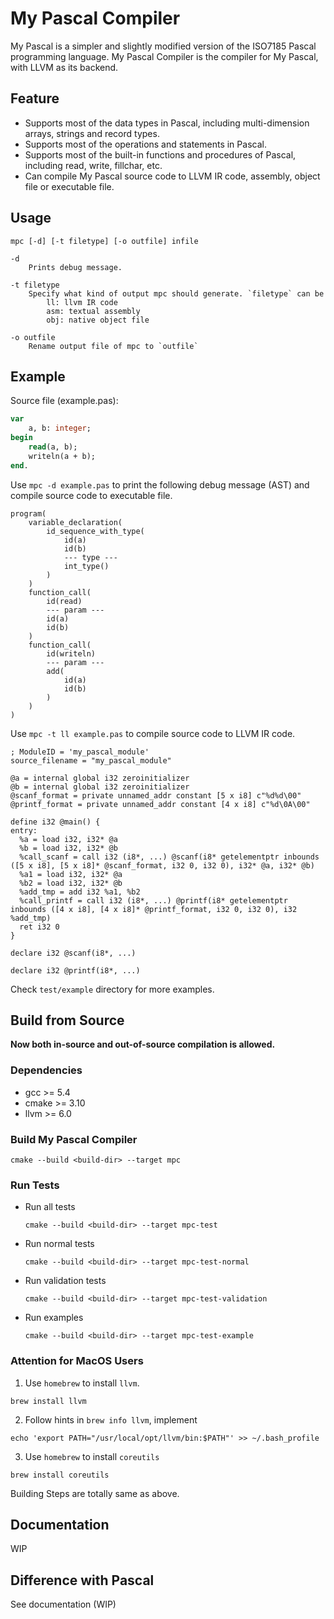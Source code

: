 # My Pascal Compiler

My Pascal is a simpler and slightly modified version of the ISO7185 Pascal programming language. My Pascal Compiler is the compiler for My Pascal, with LLVM as its backend.

## Feature

* Supports most of the data types in Pascal, including multi-dimension arrays, strings and record types.
* Supports most of the operations and statements in Pascal.
* Supports most of the built-in functions and procedures of Pascal, including read, write, fillchar, etc.
* Can compile My Pascal source code to LLVM IR code, assembly, object file or executable file.

## Usage

```
mpc [-d] [-t filetype] [-o outfile] infile
```

```
-d
    Prints debug message.

-t filetype
    Specify what kind of output mpc should generate. `filetype` can be
        ll: llvm IR code
        asm: textual assembly
        obj: native object file

-o outfile
    Rename output file of mpc to `outfile`
```

## Example

Source file (example.pas):
```pascal
var
    a, b: integer;    
begin
    read(a, b);
    writeln(a + b);
end.
```

Use `mpc -d example.pas` to print the following debug message (AST) and compile source code to executable file.

```
program(
    variable_declaration(
        id_sequence_with_type(
            id(a)
            id(b)
            --- type ---
            int_type()
        )
    )
    function_call(
        id(read)
        --- param ---
        id(a)
        id(b)
    )
    function_call(
        id(writeln)
        --- param ---
        add(
            id(a)
            id(b)
        )
    )
)
```

Use `mpc -t ll example.pas` to compile source code to LLVM IR code.

```
; ModuleID = 'my_pascal_module'
source_filename = "my_pascal_module"

@a = internal global i32 zeroinitializer
@b = internal global i32 zeroinitializer
@scanf_format = private unnamed_addr constant [5 x i8] c"%d%d\00"
@printf_format = private unnamed_addr constant [4 x i8] c"%d\0A\00"

define i32 @main() {
entry:
  %a = load i32, i32* @a
  %b = load i32, i32* @b
  %call_scanf = call i32 (i8*, ...) @scanf(i8* getelementptr inbounds ([5 x i8], [5 x i8]* @scanf_format, i32 0, i32 0), i32* @a, i32* @b)
  %a1 = load i32, i32* @a
  %b2 = load i32, i32* @b
  %add_tmp = add i32 %a1, %b2
  %call_printf = call i32 (i8*, ...) @printf(i8* getelementptr inbounds ([4 x i8], [4 x i8]* @printf_format, i32 0, i32 0), i32 %add_tmp)
  ret i32 0
}

declare i32 @scanf(i8*, ...)

declare i32 @printf(i8*, ...)
```

Check `test/example` directory for more examples.

## Build from Source

**Now both in-source and out-of-source compilation is allowed.**

### Dependencies

* gcc >= 5.4
* cmake >= 3.10
* llvm >= 6.0

### Build My Pascal Compiler
```
cmake --build <build-dir> --target mpc
```

### Run Tests

* Run all tests
    ```
    cmake --build <build-dir> --target mpc-test
    ```
* Run normal tests
    ```
    cmake --build <build-dir> --target mpc-test-normal
    ```
* Run validation tests
    ```
    cmake --build <build-dir> --target mpc-test-validation
    ```
* Run examples
    ```
    cmake --build <build-dir> --target mpc-test-example
    ```

### Attention for MacOS Users
1. Use `homebrew` to install `llvm`.
``` shell
brew install llvm
```
2. Follow hints in `brew info llvm`, implement
``` shell
echo 'export PATH="/usr/local/opt/llvm/bin:$PATH"' >> ~/.bash_profile
```
3. Use `homebrew` to install `coreutils`
``` shell
brew install coreutils
```
Building Steps are totally same as above.

## Documentation

WIP

## Difference with Pascal

See documentation (WIP)

